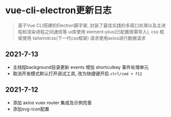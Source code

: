 # vue-cli-electron更新日志

> 基于Vue CLI搭建的Electron脚手架, 封装了最佳实践的多窗口处理以及主进程和渲染进程之间通信等 ui库使用 element-plus(已配置按需导入), css 框架使用 tailwindcss(下一代css框架) 请求使用axios进行数据请求

## 2021-7-13

- 主线程background目录更新 events 增加 shortcutkey 事件处理单元
- 取消开发模式默认打开调试工具, 改为快捷键开启 `ctrl/cmd + f12`

## 2021-7-12

- 添加 axios vuex router 集成及示例完善
- 添加svg-icon配置